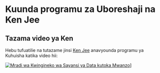 # Kuunda programu za Uboreshaji na Ken Jee

## Tazama video ya Ken

Hebu tufuatilie na tutazame jinsi [Ken Jee](https://www.youtube.com/c/KenJee1) anavyounda programu ya Kuhuisha katika video hii:

[![Mradi wa Kwingineko wa Sayansi ya Data kutoka Mwanzo](https://img.youtube.com/vi/Yk-unX4KnV4/0.jpg)](<https://www.youtube.com/watch?v=Yk-unX4KnV4>)]
